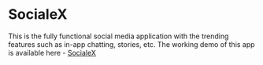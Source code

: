 # SocialeX
This is the fully functional social media application with the trending features such as in-app chatting, stories, etc.
The working demo of this app is available here - <a href="[https://drive.google.com/drive/folders/1CLXrXzxf1HQBMJt7BQEXM8uJMmgQWERr](https://drive.google.com/file/d/15JCHvQTNjOBfsxkzomK6s4YkhQBHE18o/view?usp=drive_link)https://drive.google.com/file/d/15JCHvQTNjOBfsxkzomK6s4YkhQBHE18o/view?usp=drive_link">SocialeX</a>
